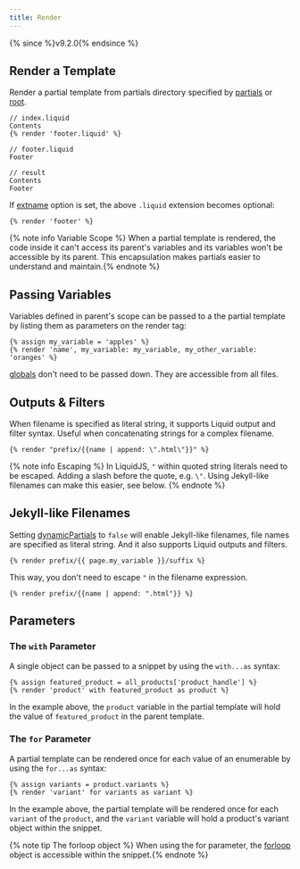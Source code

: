 ```yaml
---
title: Render
---
```


{% since %}v9.2.0{% endsince %}

## Render a Template

Render a partial template from partials directory specified by [partials][partials] or [root][root].

```liquid
// index.liquid
Contents
{% render 'footer.liquid' %}

// footer.liquid
Footer

// result
Contents
Footer
```

If [extname][extname] option is set, the above `.liquid` extension becomes optional:

```liquid
{% render 'footer' %}
```

{% note info Variable Scope %}
When a partial template is rendered, the code inside it can't access its parent's variables and its variables won't be accessible by its parent. This encapsulation makes partials easier to understand and maintain.{% endnote %}

## Passing Variables

Variables defined in parent's scope can be passed to a the partial template by listing them as parameters on the render tag:

```liquid
{% assign my_variable = 'apples' %}
{% render 'name', my_variable: my_variable, my_other_variable: 'oranges' %}
```

[globals][globals] don't need to be passed down. They are accessible from all files.

## Outputs & Filters

When filename is specified as literal string, it supports Liquid output and filter syntax. Useful when concatenating strings for a complex filename.

```liquid
{% render "prefix/{{name | append: \".html\"}}" %}
```

{% note info Escaping %}
In LiquidJS, `"` within quoted string literals need to be escaped. Adding a slash before the quote, e.g. `\"`. Using Jekyll-like filenames can make this easier, see below.
{% endnote %}

## Jekyll-like Filenames

Setting [dynamicPartials][dynamicPartials] to `false` will enable Jekyll-like filenames, file names are specified as literal string. And it also supports Liquid outputs and filters.

```liquid
{% render prefix/{{ page.my_variable }}/suffix %}
```

This way, you don't need to escape `"` in the filename expression.

```liquid
{% render prefix/{{name | append: ".html"}} %}
```

## Parameters

### The `with` Parameter

A single object can be passed to a snippet by using the `with...as` syntax:

```liquid
{% assign featured_product = all_products['product_handle'] %}
{% render 'product' with featured_product as product %}
```

In the example above, the `product` variable in the partial template will hold the value of `featured_product` in the parent template.

### The `for` Parameter

A partial template can be rendered once for each value of an enumerable by using the `for...as` syntax:

```liquid
{% assign variants = product.variants %}
{% render 'variant' for variants as variant %}
```

In the example above, the partial template will be rendered once for each `variant` of the `product`, and the `variant` variable will hold a product's variant object within the snippet.

{% note tip The forloop object %} When using the for parameter, the <a href="./for.html#forloop">forloop</a> object is accessible within the snippet.{% endnote %}

[forloop]: ./for.html
[extname]: /api/interfaces/LiquidOptions.html#extname
[root]: /api/interfaces/LiquidOptions.html#root
[partials]: /api/interfaces/LiquidOptions.html#partials
[globals]: /api/interfaces/LiquidOptions.html#globals
[dynamicPartials]: /api/interfaces/LiquidOptions.html#dynamicPartials
